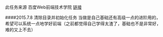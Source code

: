 此任务来源 百度Web前端技术学院
[链接](https://github.com/baidu-ife/ife)

####2015.7.8 清除目录并初始化任务
当做是自己基础还有高级一点的进阶用的，希望可以系统一点地学好前端（之前都觉得自己学得太渣了，基础也不是非常好，难的又上不去）



